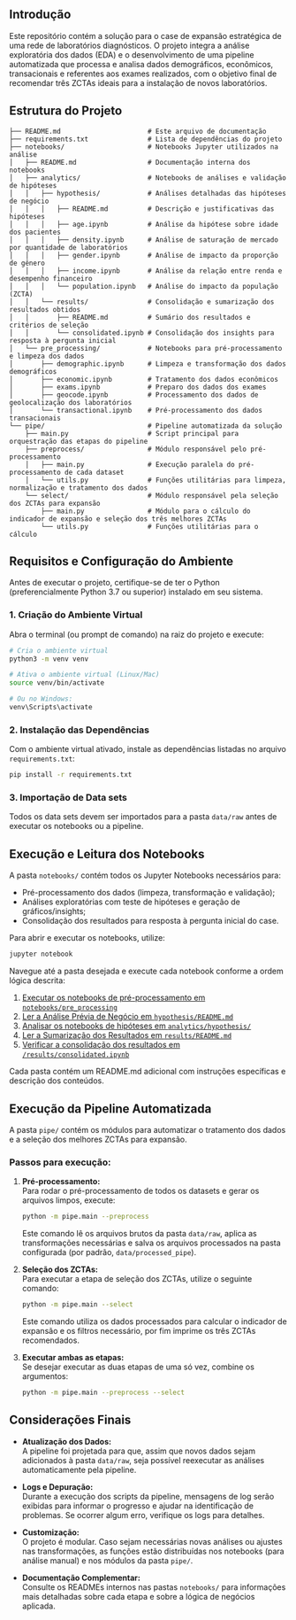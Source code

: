 ## Introdução

Este repositório contém a solução para o case de expansão estratégica de uma rede de laboratórios diagnósticos. O projeto integra a análise exploratória dos dados (EDA) e o desenvolvimento de uma pipeline automatizada que processa e analisa dados demográficos, econômicos, transacionais e referentes aos exames realizados, com o objetivo final de recomendar três ZCTAs ideais para a instalação de novos laboratórios.

## Estrutura do Projeto

```
├── README.md                      # Este arquivo de documentação
├── requirements.txt               # Lista de dependências do projeto
├── notebooks/                     # Notebooks Jupyter utilizados na análise
│   ├── README.md                  # Documentação interna dos notebooks
│   ├── analytics/                 # Notebooks de análises e validação de hipóteses
│   │   ├── hypothesis/            # Análises detalhadas das hipóteses de negócio
│   │   │   ├── README.md          # Descrição e justificativas das hipóteses
│   │   │   ├── age.ipynb          # Análise da hipótese sobre idade dos pacientes
│   │   │   ├── density.ipynb      # Análise de saturação de mercado por quantidade de laboratórios
│   │   │   ├── gender.ipynb       # Análise de impacto da proporção de gênero
│   │   │   ├── income.ipynb       # Análise da relação entre renda e desempenho financeiro
│   │   │   └── population.ipynb   # Análise do impacto da população (ZCTA)
│   │   └── results/               # Consolidação e sumarização dos resultados obtidos
│   │       ├── README.md          # Sumário dos resultados e critérios de seleção
│   │       └── consolidated.ipynb # Consolidação dos insights para resposta à pergunta inicial
│   └── pre_processing/            # Notebooks para pré-processamento e limpeza dos dados
│       ├── demographic.ipynb      # Limpeza e transformação dos dados demográficos
│       ├── economic.ipynb         # Tratamento dos dados econômicos
│       ├── exams.ipynb            # Preparo dos dados dos exames
│       ├── geocode.ipynb          # Processamento dos dados de geolocalização dos laboratórios
│       └── transactional.ipynb    # Pré-processamento dos dados transacionais
└── pipe/                          # Pipeline automatizada da solução
    ├── main.py                    # Script principal para orquestração das etapas do pipeline
    ├── preprocess/                # Módulo responsável pelo pré-processamento
    │   ├── main.py                # Execução paralela do pré-processamento de cada dataset
    │   └── utils.py               # Funções utilitárias para limpeza, normalização e tratamento dos dados
    └── select/                    # Módulo responsável pela seleção dos ZCTAs para expansão
        ├── main.py                # Módulo para o cálculo do indicador de expansão e seleção dos três melhores ZCTAs
        └── utils.py               # Funções utilitárias para o cálculo
```

## Requisitos e Configuração do Ambiente

Antes de executar o projeto, certifique-se de ter o Python (preferencialmente Python 3.7 ou superior) instalado em seu sistema.

### 1. Criação do Ambiente Virtual

Abra o terminal (ou prompt de comando) na raiz do projeto e execute:

```bash
# Cria o ambiente virtual
python3 -m venv venv

# Ativa o ambiente virtual (Linux/Mac)
source venv/bin/activate

# Ou no Windows:
venv\Scripts\activate
```

### 2. Instalação das Dependências

Com o ambiente virtual ativado, instale as dependências listadas no arquivo `requirements.txt`:

```bash
pip install -r requirements.txt
```

### 3. Importação de Data sets

Todos os data sets devem ser importados para a pasta `data/raw` antes de executar os notebooks ou a pipeline.


## Execução e Leitura dos Notebooks

A pasta `notebooks/` contém todos os Jupyter Notebooks necessários para:
- Pré-processamento dos dados (limpeza, transformação e validação);
- Análises exploratórias com teste de hipóteses e geração de gráficos/insights;
- Consolidação dos resultados para resposta à pergunta inicial do case.

Para abrir e executar os notebooks, utilize:

```bash
jupyter notebook
```

Navegue até a pasta desejada e execute cada notebook conforme a ordem lógica descrita:
1. [Executar os notebooks de pré-processamento em `notebooks/pre_processing`](notebooks/pre_processing)
2. [Ler a Análise Prévia de Negócio em `hypothesis/README.md`](notebooks/analytics/hypothesis/README.md)
3. [Analisar os notebooks de hipóteses em `analytics/hypothesis/`](notebooks/analytics/hypothesis/)
4. [Ler a Sumarização dos Resultados em `results/README.md`](notebooks/analytics/results/README.md)
5. [Verificar a consolidação dos resultados em `/results/consolidated.ipynb`](notebooks/results/consolidated.ipynb)


Cada pasta contém um README.md adicional com instruções específicas e descrição dos conteúdos.

## Execução da Pipeline Automatizada

A pasta `pipe/` contém os módulos para automatizar o tratamento dos dados e a seleção dos melhores ZCTAs para expansão.

### Passos para execução:

1. **Pré-processamento:**  
   Para rodar o pré-processamento de todos os datasets e gerar os arquivos limpos, execute:

   ```bash
   python -m pipe.main --preprocess
   ```

   Este comando lê os arquivos brutos da pasta `data/raw`, aplica as transformações necessárias e salva os arquivos processados na pasta configurada (por padrão, `data/processed_pipe`).

2. **Seleção dos ZCTAs:**  
   Para executar a etapa de seleção dos ZCTAs, utilize o seguinte comando:

   ```bash
   python -m pipe.main --select
   ```

   Este comando utiliza os dados processados para calcular o indicador de expansão e os filtros necessário, por fim imprime os três ZCTAs recomendados.

3. **Executar ambas as etapas:**  
   Se desejar executar as duas etapas de uma só vez, combine os argumentos:

   ```bash
   python -m pipe.main --preprocess --select
   ```

## Considerações Finais

- **Atualização dos Dados:**  
  A pipeline foi projetada para que, assim que novos dados sejam adicionados à pasta `data/raw`, seja possível reexecutar as análises automaticamente pela pipeline.

- **Logs e Depuração:**  
  Durante a execução dos scripts da pipeline, mensagens de log serão exibidas para informar o progresso e ajudar na identificação de problemas. Se ocorrer algum erro, verifique os logs para detalhes.

- **Customização:**  
  O projeto é modular. Caso sejam necessárias novas análises ou ajustes nas transformações, as funções estão distribuídas nos notebooks (para análise manual) e nos módulos da pasta `pipe/`.

- **Documentação Complementar:**  
  Consulte os READMEs internos nas pastas `notebooks/` para informações mais detalhadas sobre cada etapa e sobre a lógica de negócios aplicada.
